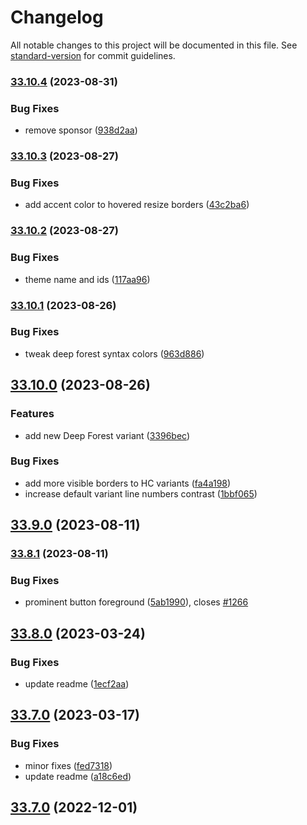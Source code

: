 # Changelog

All notable changes to this project will be documented in this file. See [standard-version](https://github.com/conventional-changelog/standard-version) for commit guidelines.

### [33.10.4](https://github.com/material-theme/vsc-material-theme/compare/v33.10.3...v33.10.4) (2023-08-31)


### Bug Fixes

* remove sponsor ([938d2aa](https://github.com/material-theme/vsc-material-theme/commit/938d2aacbea49d7cb003d24e4c0e4197f88fa2cc))

### [33.10.3](https://github.com/material-theme/vsc-material-theme/compare/v33.10.2...v33.10.3) (2023-08-27)


### Bug Fixes

* add accent color to hovered resize borders ([43c2ba6](https://github.com/material-theme/vsc-material-theme/commit/43c2ba65f0e4b291ba58e9ca5baa367255784122))

### [33.10.2](https://github.com/material-theme/vsc-material-theme/compare/v33.10.1...v33.10.2) (2023-08-27)


### Bug Fixes

* theme name and ids ([117aa96](https://github.com/material-theme/vsc-material-theme/commit/117aa96840c63dc4313de6903760588b7f045d2c))

### [33.10.1](https://github.com/material-theme/vsc-material-theme/compare/v33.10.0...v33.10.1) (2023-08-26)


### Bug Fixes

* tweak deep forest syntax colors ([963d886](https://github.com/material-theme/vsc-material-theme/commit/963d8869c3356b46260425bf5c4d9cb6b764caf9))

## [33.10.0](https://github.com/material-theme/vsc-material-theme/compare/v33.9.0...v33.10.0) (2023-08-26)


### Features

* add new Deep Forest variant ([3396bec](https://github.com/material-theme/vsc-material-theme/commit/3396bec8c64a9afd78acd87edba0c85d518582b9))


### Bug Fixes

* add more visible borders to HC variants ([fa4a198](https://github.com/material-theme/vsc-material-theme/commit/fa4a19828be43033270d56ec05572100fc3a7502))
* increase default variant line numbers contrast ([1bbf065](https://github.com/material-theme/vsc-material-theme/commit/1bbf0658280131c3c8f2dd1b044457d3e4ad783d))

## [33.9.0](https://github.com/material-theme/vsc-material-theme/compare/v33.8.1...v33.9.0) (2023-08-11)

### [33.8.1](https://github.com/material-theme/vsc-material-theme/compare/v33.7.1...v33.8.1) (2023-08-11)


### Bug Fixes

* prominent button foreground ([5ab1990](https://github.com/material-theme/vsc-material-theme/commit/5ab19901a498f1954af0e7f7dd7d4075c03b5b74)), closes [#1266](https://github.com/material-theme/vsc-material-theme/issues/1266)

## [33.8.0](https://github.com/material-theme/vsc-material-theme/compare/v33.7.0...v33.8.0) (2023-03-24)


### Bug Fixes

* update readme ([1ecf2aa](https://github.com/material-theme/vsc-material-theme/commit/1ecf2aa1c09430b6a4c3c23d8738c8a1b059480f))

## [33.7.0](https://github.com/material-theme/vsc-material-theme/compare/v33.6.0...v33.7.0) (2023-03-17)


### Bug Fixes

* minor fixes ([fed7318](https://github.com/material-theme/vsc-material-theme/commit/fed7318ed684ff0f0ac750b97da009f11daf16e1))
* update readme ([a18c6ed](https://github.com/material-theme/vsc-material-theme/commit/a18c6edbc2f7cbddd0b18def776423711e3c7814))

## [33.7.0](https://github.com/material-theme/vsc-material-theme/compare/v33.6.0...v33.7.0) (2022-12-01)
